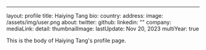 ---
layout: profile
title: Haiying Tang
bio: 
country: 
address: 
image: /assets/img/user.png
about: 
twitter:
github:
linkedin: ""
company: 
mediaLink:
detail: 
thumbnailImage:
lastUpdate: Nov 20, 2023
multiYear: true

This is the body of Haiying Tang's profile page.
